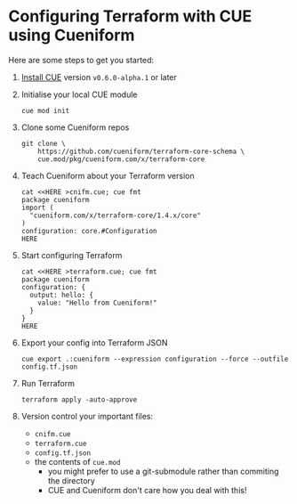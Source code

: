 # Configuring Terraform with CUE using Cueniform

Here are some steps to get you started:

1. [Install CUE](https://cuelang.org/docs/install/)
   version `v0.6.0-alpha.1` or later

1. Initialise your local CUE module

   ```shell
   cue mod init
   ```

1. Clone some Cueniform repos

   ```shell
   git clone \
       https://github.com/cueniform/terraform-core-schema \
       cue.mod/pkg/cueniform.com/x/terraform-core
   ```

1. Teach Cueniform about your Terraform version

   ```shell
   cat <<HERE >cnifm.cue; cue fmt
   package cueniform
   import (
     "cueniform.com/x/terraform-core/1.4.x/core"
   )
   configuration: core.#Configuration
   HERE
   ```

1. Start configuring Terraform

   ```shell
   cat <<HERE >terraform.cue; cue fmt
   package cueniform
   configuration: {
     output: hello: {
       value: "Hello from Cueniform!"
     }
   }
   HERE
   ```

1. Export your config into Terraform JSON

   ```shell
   cue export .:cueniform --expression configuration --force --outfile config.tf.json
   ```

1. Run Terraform

   ```shell
   terraform apply -auto-approve
   ```

1. Version control your important files:

   - `cnifm.cue`
   - `terraform.cue`
   - `config.tf.json`
   - the contents of `cue.mod`
     - you might prefer to use a git-submodule rather than commiting the directory
     - CUE and Cueniform don't care how you deal with this!
